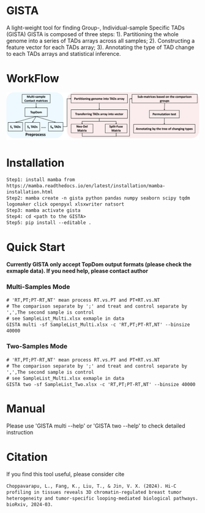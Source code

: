 # GISTA
A light-weight tool for finding Group-, Individual-sample Specific TADs (GISTA)
GISTA is composed of three steps: 1). Partitioning the whole genome into a series of TADs arrays across all samples; 2). Constructing a feature vector for each TADs array; 3). Annotating the type of TAD change to each TADs arrays and statistical inference.

# WorkFlow
<img src="https://github.com/KunFang93/GISTA/blob/main/Workflow.png" width="900">

# Installation
```
Step1: install mamba from https://mamba.readthedocs.io/en/latest/installation/mamba-installation.html
Step2: mamba create -n gista python pandas numpy seaborn scipy tqdm logomaker click openpyxl xlsxwriter natsort
Step3: mamba activate gista
Step4: cd <path to the GISTA>
Step5: pip install --editable .
```

# Quick Start
#### Currently GISTA only accept TopDom output formats (please check the exmaple data). If you need help, please contact author
### Multi-Samples Mode
```
# 'RT,PT;PT-RT,NT' mean process RT.vs.PT and PT+RT.vs.NT
# The comparison separate by ';' and treat and control separate by ',',The second sample is control
# see SampleList_Multi.xlsx exmaple in data
GISTA multi -sf SampleList_Multi.xlsx -c 'RT,PT;PT-RT,NT' --binsize 40000
```

### Two-Samples Mode
```
# 'RT,PT;PT-RT,NT' mean process RT.vs.PT and PT+RT.vs.NT
# The comparison separate by ';' and treat and control separate by ',',The second sample is control
# see SampleList_Multi.xlsx exmaple in data
GISTA two -sf SampleList_Two.xlsx -c 'RT,PT;PT-RT,NT' --binsize 40000
```

# Manual
Please use 'GISTA multi --help' or 'GISTA two --help' to check detailed instruction

# Citation
If you find this tool useful, please consider cite
```
Choppavarapu, L., Fang, K., Liu, T., & Jin, V. X. (2024). Hi-C profiling in tissues reveals 3D chromatin-regulated breast tumor heterogeneity and tumor-specific looping-mediated biological pathways. bioRxiv, 2024-03.
```
